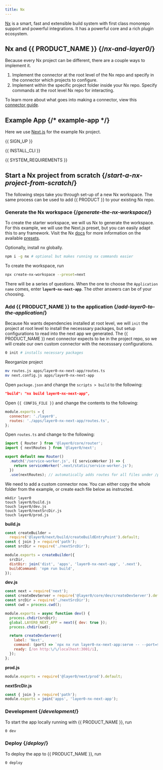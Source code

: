 ```yaml
---
title: Nx
---
```


[Nx](https://nx.dev/) is a smart, fast and extensible build system with first class monorepo support and powerful integrations. It has a powerful core and a rich plugin ecosystem.

## Nx and {{ PRODUCT_NAME }} {/*nx-and-layer0*/}

Because every Nx project can be different, there are a couple ways to implement it.

1. Implement the connector at the root level of the Nx repo and specify in the connector which projects to configure.
2. Implement within the specific project folder inside your Nx repo. Specify commands at the root level Nx repo for interacting.

To learn more about what goes into making a connector, view this [connector guide](/guides/connectors).

## Example App {/* example-app */}

Here we use [Next.js](https://nextjs.org/) for the example Nx project.

<ExampleButtons
  title="Nx"
  siteUrl="https://layer0-docs-layer0-nx-example-default.layer0-limelight.link"
  repoUrl="https://github.com/layer0-docs/layer0-nx-example" 
  deployFromRepo />

{{ SIGN_UP }}

{{ INSTALL_CLI }}

{{ SYSTEM_REQUIREMENTS }}

## Start a Nx project from scratch {/*start-a-nx-project-from-scratch*/}

The following steps take you through set-up of a new Nx workspace. The same process can be used to add {{ PRODUCT }} to your existing Nx repo.

### Generate the Nx workspace {/*generate-the-nx-workspace*/}

To create the starter workspace, we will us Nx to generate the workspace. For this example, we will use the Next.js preset, but you can easily adapt this to any framework. Visit the Nx [docs](https://nx.dev/getting-started/intro) for more information on the available [presets](https://nx.dev/cli/create-nx-workspace#preset).

Optionally, install nx globally.

```bash
npm i -g nx # optional but makes running nx commands easier
```

To create the workspace, run

```bash
npx create-nx-workspace --preset=next
```

There will be a series of questions. When the one to choose the `Application name` comes, enter __`layer0-nx-next-app`__. The other answers can be of your choosing.

### Add {{ PRODUCT_NAME }} to the application {/*add-layer0-to-the-application*/}

Because Nx wants dependencies installed at root level, we will `init` the project at root level to install the necesssary packages, but setup configurations to read into the next app we generated. The {{ PRODUCT_NAME }} next connector expects to be in the project repo, so we will create our own custom connector with the necesssary configurations.

```bash
0 init # installs necessary packages
```

Reorganize project

```bash
mv routes.js apps/layer0-nx-next-app/routes.ts
mv next.config.js apps/layer0-nx-next-app
```

Open `package.json` and change the `scripts > build` to the following:

```json
"build": "nx build layer0-nx-next-app",
```

Open `{{ CONFIG_FILE }}` and change the contents to the following:

```js
module.exports = {
  connector: './layer0',
  routes: './apps/layer0-nx-next-app/routes.ts',
};
```

Open `routes.ts` and change to the following:

```js
import { Router } from '@layer0/core/router';
import { nextRoutes } from '@layer0/next';

export default new Router()
  .match('/service-worker.js', ({ serviceWorker }) => {
    return serviceWorker('.next/static/service-worker.js');
  })
  .use(nextRoutes); // automatically adds routes for all files under /pages
```

We need to add a custom connector now. You can either copy the whole folder from the example, or create each file below as instructed.

```
mkdir layer0
touch layer0/build.js
touch layer0/dev.js
touch layer0/nextSrcDir.js
touch layer0/prod.js
```

__build.js__
```js
const createBuilder =
  require('@layer0/next/build/createBuildEntryPoint').default;
const { join } = require('path');
const srcDir = require('./nextSrcDir');

module.exports = createBuilder({
  srcDir,
  distDir: join('dist', 'apps', 'layer0-nx-next-app', '.next'),
  buildCommand: 'npm run build',
});
```

__dev.js__
```js
const next = require('next');
const createDevServer = require('@layer0/core/dev/createDevServer').default;
const srcDir = require('./nextSrcDir');
const cwd = process.cwd();

module.exports = async function dev() {
  process.chdir(srcDir);
  global.LAYER0_NEXT_APP = next({ dev: true });
  process.chdir(cwd);

  return createDevServer({
    label: 'Next',
    command: (port) => `npx nx run layer0-nx-next-app:serve -- --port=${port}`,
    ready: [/on http:\/\/localhost:3001/i],
  });
};
```

__prod.js__
```js
module.exports = require('@layer0/next/prod').default;
```

__nextSrcDir.js__
```js
const { join } = require('path');
module.exports = join('apps', 'layer0-nx-next-app');
```

### Development {/*development*/}

To start the app locally running with {{ PRODUCT_NAME }}, run

```bash
0 dev
```

### Deploy {/*deploy*/}

To deploy the app to {{ PRODUCT_NAME }}, run

```bash
0 deploy
```
